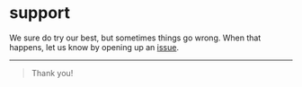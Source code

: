 # support

We sure do try our best, but sometimes things go wrong.
When that happens, let us know by opening up an [issue](https://github.com/uptimeumbrella/support/issues).

***

> Thank you!
